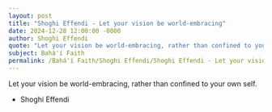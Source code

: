 ```yaml
---
layout: post
title: "Shoghi Effendi - Let your vision be world-embracing"
date: 2024-12-28 12:00:00 -0000
author: Shoghi Effendi
quote: "Let your vision be world-embracing, rather than confined to your own self."
subject: Bahá'í Faith
permalink: /Bahá'í Faith/Shoghi Effendi/Shoghi Effendi - Let your vision be world-embracing
---
```


Let your vision be world-embracing, rather than confined to your own self.

- Shoghi Effendi

